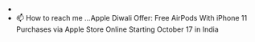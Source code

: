 - 
- 📫 How to reach me ...Apple Diwali Offer: Free AirPods With iPhone 11 Purchases via Apple Store Online Starting October 17 in India
